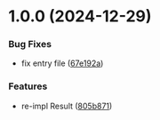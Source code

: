 # 1.0.0 (2024-12-29)


### Bug Fixes

* fix entry file ([67e192a](https://github.com/re-taro/prelude/commit/67e192a86ab39955a58e4efe44dde19bad0b2b3e))


### Features

* re-impl Result ([805b871](https://github.com/re-taro/prelude/commit/805b87168ee02542c9ab127954de44f5c7033cea))
